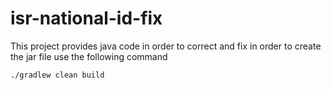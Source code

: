 # isr-national-id-fix

This project provides java code in order to correct and fix 
in order to create the jar file use the following command

`./gradlew clean build`